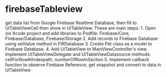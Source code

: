 # firebaseTableview
get data list from Google Firebase Realtime Database, then fill to UITableViewCell then show in UITableView. These are main steps: 1. Open ios Xcode project and add libraries to Podfile: Firebase/Core, Firebase/Database, Firebase/Storage 2. Add records to Firebase Database using setValue method in FIRDatabase 3. Create Pet class as a model to Firebase Database. 4. Add UITableView to MainViewController's view. Implement UITableViewDelegate and UITableViewDatasource methods: cellForRowAtIndexpath, numberOfRowInSection 5. Implement callback function to observe Firebase Reference, get snapshot and convert to data in UITableView

